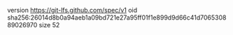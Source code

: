 version https://git-lfs.github.com/spec/v1
oid sha256:26014d8b0a94aeb1a09bd721e27a95ff01f1e899d9d66c41d706530889026970
size 52
